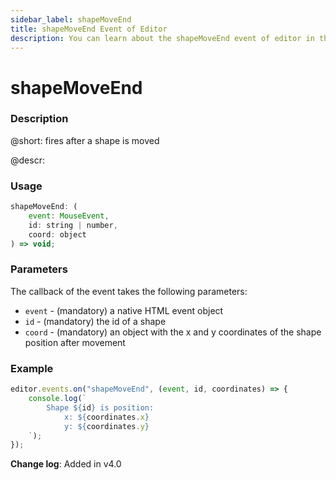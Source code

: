 ```yaml
---
sidebar_label: shapeMoveEnd
title: shapeMoveEnd Event of Editor
description: You can learn about the shapeMoveEnd event of editor in the documentation of the DHTMLX JavaScript Diagram library. Browse developer guides and API reference, try out code examples and live demos, and download a free 30-day evaluation version of DHTMLX Diagram.
---
```


# shapeMoveEnd

### Description

@short: fires after a shape is moved

@descr:

### Usage

~~~js
shapeMoveEnd: (
    event: MouseEvent, 
    id: string | number, 
    coord: object
) => void;
~~~

### Parameters

The callback of the event takes the following parameters:

- `event` - (mandatory) a native HTML event object
- `id` - (mandatory) the id of a shape
- `coord` - (mandatory) an object with the x and y coordinates of the shape position after movement

### Example

~~~js
editor.events.on("shapeMoveEnd", (event, id, coordinates) => {
    console.log(`
        Shape ${id} is position:
            x: ${coordinates.x} 
            y: ${coordinates.y}
    `);
});
~~~

**Change log**: Added in v4.0
